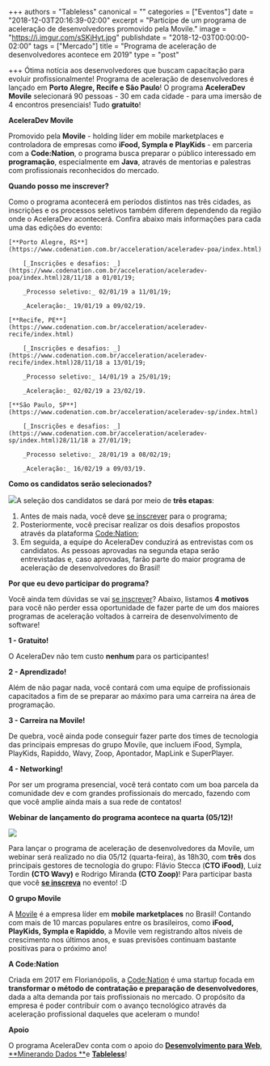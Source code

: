 +++
authors = "Tableless"
canonical = ""
categories = ["Eventos"]
date = "2018-12-03T20:16:39-02:00"
excerpt = "Participe de um programa de aceleração de desenvolvedores promovido pela Movile."
image = "https://i.imgur.com/sSKjHyt.jpg"
publishdate = "2018-12-03T00:00:00-02:00"
tags = ["Mercado"]
title = "Programa de aceleração de desenvolvedores acontece em 2019"
type = "post"

+++
Ótima notícia aos desenvolvedores que buscam capacitação para evoluir profissionalmente! Programa de aceleração de desenvolvedores é lançado em **Porto Alegre, Recife e São Paulo**! O programa **AceleraDev Movile** selecionará 90 pessoas - 30 em cada cidade - para uma imersão de 4 encontros presenciais! Tudo **gratuito**!

**AceleraDev Movile**

Promovido pela **Movile** - holding líder em mobile marketplaces e controladora de empresas como **iFood, Sympla e PlayKids** - em parceria com a **Code:Nation**, o programa busca preparar o público interessado em **programação**, especialmente em **Java**, através de mentorias e palestras com profissionais reconhecidos do mercado.

**Quando posso me inscrever?**

Como o programa acontecerá em períodos distintos nas três cidades, as inscrições e os processos seletivos também diferem dependendo da região onde o AceleraDev acontecerá. Confira abaixo mais informações para cada uma das edições do evento:

	[**Porto Alegre, RS**](https://www.codenation.com.br/acceleration/aceleradev-poa/index.html)

		[_Inscrições e desafios: _](https://www.codenation.com.br/acceleration/aceleradev-poa/index.html)28/11/18 a 01/01/19;

		_Processo seletivo:_ 02/01/19 a 11/01/19;

		_Aceleração:_ 19/01/19 a 09/02/19.

	[**Recife, PE**](https://www.codenation.com.br/acceleration/aceleradev-recife/index.html)

		[_Inscrições e desafios: _](https://www.codenation.com.br/acceleration/aceleradev-recife/index.html)28/11/18 a 13/01/19;

		_Processo seletivo:_ 14/01/19 a 25/01/19;

		_Aceleração:_ 02/02/19 a 23/02/19.

	[**São Paulo, SP**](https://www.codenation.com.br/acceleration/aceleradev-sp/index.html)

		[_Inscrições e desafios: _](https://www.codenation.com.br/acceleration/aceleradev-sp/index.html)28/11/18 a 27/01/19;

		_Processo seletivo:_ 28/01/19 a 08/02/19;

		_Aceleração:_ 16/02/19 a 09/03/19.

**Como os candidatos serão selecionados?**

  
![](https://i.imgur.com/hS265rn.jpg)A seleção dos candidatos se dará por meio de **três etapas**:

1. Antes de mais nada, você deve [se inscrever](https://www.codenation.com.br/) para o programa;
2. Posteriormente, você precisar realizar os dois desafios propostos através da plataforma [Code:Nation](https://www.codenation.com.br/);
3. Em seguida, a equipe do AceleraDev conduzirá as entrevistas com os candidatos. As pessoas aprovadas na segunda etapa serão entrevistadas e, caso aprovadas, farão parte do maior programa de aceleração de desenvolvedores do Brasil!

**Por que eu devo participar do programa?**

Você ainda tem dúvidas se vai [se inscrever](https://www.codenation.com.br/)? Abaixo, listamos **4 motivos** para você não perder essa oportunidade de fazer parte de um dos maiores programas de aceleração voltados à carreira de desenvolvimento de software!

**1 - Gratuito!** 

O AceleraDev não tem custo **nenhum** para os participantes! 

**2 - Aprendizado!** 

Além de não pagar nada, você contará com uma equipe de profissionais capacitados a fim de se preparar ao máximo para uma carreira na área de programação. 

**3 - Carreira na Movile!** 

De quebra, você ainda pode conseguir fazer parte dos times de tecnologia das principais empresas do grupo Movile, que incluem iFood, Sympla, PlayKids, Rapiddo, Wavy, Zoop, Apontador, MapLink e SuperPlayer.

**4 - Networking!** 

Por ser um programa presencial, você terá contato com um boa parcela da comunidade dev e com grandes profissionais do mercado, fazendo com que você amplie ainda mais a sua rede de contatos!

**Webinar de lançamento do programa acontece na quarta (05/12)!**

![](https://i.imgur.com/Ko6EIez.jpg)

Para lançar o programa de aceleração de desenvolvedores da Movile, um webinar será realizado no dia 05/12 (quarta-feira), às 18h30, com **três** dos principais gestores de tecnologia do grupo: Flávio Stecca (**CTO iFood)**, Luiz Tordin **(CTO Wavy)** e Rodrigo Miranda **(CTO Zoop)**! Para participar basta que você [**se inscreva**](https://www.sympla.com.br/webinar---papo-de-cto-os-desafios-da-carreira-de-desenvolvimento__395703) no evento! :D	

**O grupo Movile**

A [Movile](https://www.movile.com/) é a empresa líder em **mobile marketplaces** no Brasil! Contando com mais de 10 marcas populares entre os brasileiros, como **iFood, PlayKids, Sympla e Rapiddo**, a Movile vem registrando altos níveis de crescimento nos últimos anos, e suas previsões continuam bastante positivas para o próximo ano!

**A Code:Nation**

Criada em 2017 em Florianópolis, a [Code:Nation](https://www.codenation.com.br/) é uma startup focada em **transformar o método de contratação e preparação de desenvolvedores**, dada a alta demanda por tais profissionais no mercado. O propósito da empresa é poder contribuir com o avanço tecnológico através da aceleração profissional daqueles que aceleram o mundo!

**Apoio**

O programa AceleraDev conta com o apoio do [**Desenvolvimento para Web**](https://desenvolvimentoparaweb.com/), [**Minerando Dados **](http://minerandodados.com.br/)e [**Tableless**](https://tableless.com.br/)! 